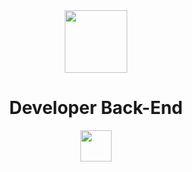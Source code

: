 
<link rel="preconnect" href="https://fonts.googleapis.com">
<link rel="preconnect" href="https://fonts.gstatic.com" crossorigin>
<link href="https://fonts.googleapis.com/css2?family=Fira+Code:wght@300;600&display=swap" rel="stylesheet">
<link rel="stylesheet" type="text/css" href="readme.css" media="screen"/>

<!-- <style>
  body {
    background-color: white;
    color: #333333;
    font-family: 'Fira Code', monospace;
  }
</style> -->

<div align="center" background-color="white">
  <img class="cat" src="https://i.pinimg.com/originals/82/3d/1e/823d1e7e41d0d5ce5a68b3f8e345ee24.gif" width="100">
  <h1>Developer Back-End</h1>
  <img class="cat" src="https://tenor.com/view/bongo-cat-transparent-table-tap-cute-tapping-table-gif-16269826.gif" width="50">

</div>

